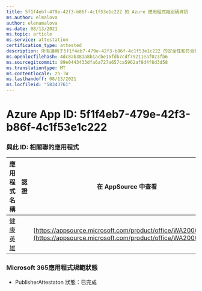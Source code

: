 ```yaml
---
title: 5f1f4eb7-479e-42f3-b86f-4c1f53e1c222 的 Azure 應用程式識別碼資訊
ms.author: elmalova
author: elenamalova
ms.date: 08/13/2021
ms.topic: article
ms.service: attestation
certification_type: attested
description: 所有適用于5f1f4eb7-479e-42f3-b86f-4c1f53e1c222 的安全性和符合性資訊資訊。
ms.openlocfilehash: 4dc8ab381a8b1acbe15fdb7cdf79211eaf023fb6
ms.sourcegitcommit: 89e0443433dfa6a727a657ca5962af8d4f8d3d58
ms.translationtype: MT
ms.contentlocale: zh-TW
ms.lasthandoff: 08/13/2021
ms.locfileid: "58343761"
---
```

# <a name="azure-app-id-5f1f4eb7-479e-42f3-b86f-4c1f53e1c222"></a>Azure App ID: 5f1f4eb7-479e-42f3-b86f-4c1f53e1c222


### <a name="apps-associated-with-this-id"></a>與此 ID: 相關聯的應用程式
| **應用程式名稱** | **認證** | **在 AppSource 中查看** |
|--------------|---------------|-----------------------|
| [健康英雄](https://docs.microsoft.com/microsoft-365-app-certification/forward/WA200001405) |  | [https://appsource.microsoft.com/product/office/WA200001405](https://appsource.microsoft.com/product/office/WA200001405) |

### <a name="microsoft-365-app-compliance-status"></a>Microsoft 365應用程式規範狀態
- PublisherAttestaton 狀態：已完成
